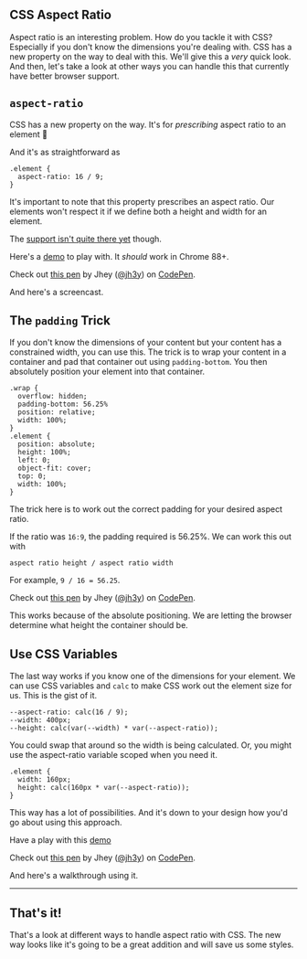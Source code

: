 ## CSS Aspect Ratio

Aspect ratio is an interesting problem. How do you tackle it with CSS? Especially if you don't know the dimensions you're dealing with. CSS has a new property on the way to deal with this. We'll give this a _very_ quick look. And then, let's take a look at other ways you can handle this that currently have better browser support.

`aspect-ratio`
--------------

CSS has a new property on the way. It's for _prescribing_ aspect ratio to an element 🙌

And it's as straightforward as

    .element {
      aspect-ratio: 16 / 9;
    }

It's important to note that this property prescribes an aspect ratio. Our elements won't respect it if we define both a height and width for an element.

The [support isn't quite there yet](https://caniuse.com/mdn-css_properties_aspect-ratio) though.

Here's a [demo](https://codepen.io/jh3y/pen/OJRYmGr) to play with. It _should_ work in Chrome 88+.

Check out [this pen](https://codepen.io/jh3y/pen/OJRYmGr) by Jhey ([@jh3y](https://codepen.io/jh3y)) on [CodePen](https://codepen.io).

And here's a screencast.

The `padding` Trick
-------------------

If you don't know the dimensions of your content but your content has a constrained width, you can use this. The trick is to wrap your content in a container and pad that container out using `padding-bottom`. You then absolutely position your element into that container.

    .wrap {
      overflow: hidden;
      padding-bottom: 56.25%
      position: relative;
      width: 100%;
    }
    .element {
      position: absolute;
      height: 100%;
      left: 0;
      object-fit: cover;
      top: 0;
      width: 100%;
    }

The trick here is to work out the correct padding for your desired aspect ratio.

If the ratio was `16:9`, the padding required is 56.25%. We can work this out with

    aspect ratio height / aspect ratio width
    

For example, `9 / 16 = 56.25`.

Check out [this pen](https://codepen.io/jh3y/pen/abmgRZe) by Jhey ([@jh3y](https://codepen.io/jh3y)) on [CodePen](https://codepen.io).

This works because of the absolute positioning. We are letting the browser determine what height the container should be.

Use CSS Variables
-----------------

The last way works if you know one of the dimensions for your element. We can use CSS variables and `calc` to make CSS work out the element size for us. This is the gist of it.

    --aspect-ratio: calc(16 / 9);
    --width: 400px;
    --height: calc(var(--width) * var(--aspect-ratio));

You could swap that around so the width is being calculated. Or, you might use the aspect-ratio variable scoped when you need it.

    .element {
      width: 160px;
      height: calc(160px * var(--aspect-ratio));
    }

This way has a lot of possibilities. And it's down to your design how you'd go about using this approach.

Have a play with this [demo](https://codepen.io/MWjMzwW)

Check out [this pen](https://codepen.io/jh3y/pen/MWjMzwW) by Jhey ([@jh3y](https://codepen.io/jh3y)) on [CodePen](https://codepen.io).

And here's a walkthrough using it.

* * *

That's it!
----------

That's a look at different ways to handle aspect ratio with CSS. The new way looks like it's going to be a great addition and will save us some styles.